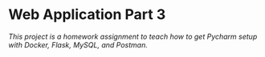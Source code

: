 # Web Application Part 3

*This project is a homework assignment to teach how to get Pycharm setup with Docker, Flask, MySQL, and Postman.*
